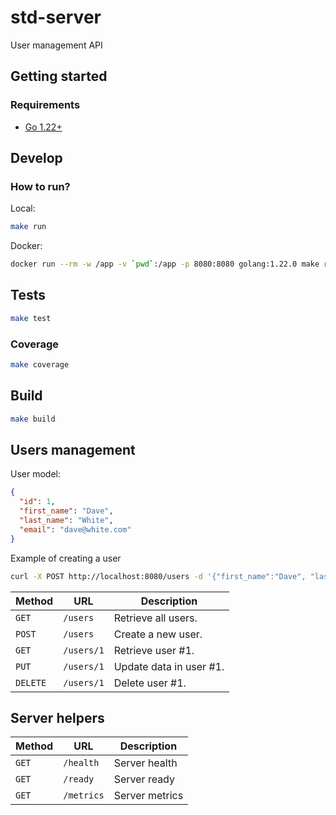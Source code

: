 # std-server
User management API

## Getting started

### Requirements

- [Go 1.22+](https://go.dev/dl/)

## Develop

### How to run?

Local:
```bash
make run
```

Docker:
```bash
docker run --rm -w /app -v `pwd`:/app -p 8080:8080 golang:1.22.0 make run
```

## Tests
```bash
make test
```

### Coverage
```bash
make coverage
```

## Build
```bash
make build
```

## Users management

User model:
```json
{
  "id": 1,
  "first_name": "Dave",
  "last_name": "White",
  "email": "dave@white.com"
}
```

Example of creating a user
```bash
curl -X POST http://localhost:8080/users -d '{"first_name":"Dave", "last_name": "White", "email": "dave@white.com"}'
```

| Method   | URL        | Description             |
|----------|------------|-------------------------|
| `GET`    | `/users`   | Retrieve all users.     |
| `POST`   | `/users`   | Create a new user.      |
| `GET`    | `/users/1` | Retrieve user #1.       |
| `PUT`    | `/users/1` | Update data in user #1. |
| `DELETE` | `/users/1` | Delete user #1.         |

## Server helpers

| Method   | URL        | Description    |
|----------|------------|----------------|
| `GET`    | `/health`  | Server health  |
| `GET`    | `/ready`   | Server ready   |
| `GET`    | `/metrics` | Server metrics |
